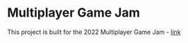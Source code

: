 # Multiplayer Game Jam

This project is built for the 2022 Multiplayer Game Jam - [link](https://itch.io/jam/back-to-school-multiplayer-game-jam-2022)